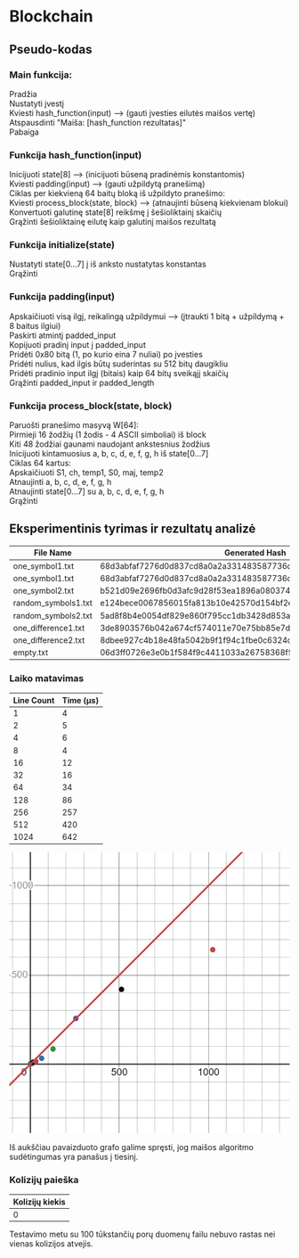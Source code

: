# Blockchain

## Pseudo-kodas

### Main funkcija:

Pradžia<br />
Nustatyti įvestį<br />
Kviesti hash_function(input) ⟶ (gauti įvesties eilutės maišos vertę)<br />
Atspausdinti "Maiša: [hash_function rezultatas]"<br />
Pabaiga<br />

### Funkcija hash_function(input)

Inicijuoti state[8] ⟶ (inicijuoti būseną pradinėmis konstantomis)<br />
Kviesti padding(input) ⟶ (gauti užpildytą pranešimą)<br />
Ciklas per kiekvieną 64 baitų bloką iš užpildyto pranešimo:<br />
Kviesti process_block(state, block) ⟶ (atnaujinti būseną kiekvienam blokui)<br />
Konvertuoti galutinę state[8] reikšmę į šešioliktainį skaičių<br />
Grąžinti šešioliktainę eilutę kaip galutinį maišos rezultatą<br />

### Funkcija initialize(state)

Nustatyti state[0...7] į iš anksto nustatytas konstantas<br />
Grąžinti<br />

### Funkcija padding(input)

Apskaičiuoti visą ilgį, reikalingą užpildymui ⟶ (įtraukti 1 bitą + užpildymą + 8 baitus ilgiui)<br />
Paskirti atmintį padded_input<br />
Kopijuoti pradinį input į padded_input<br />
Pridėti 0x80 bitą (1, po kurio eina 7 nuliai) po įvesties<br />
Pridėti nulius, kad ilgis būtų suderintas su 512 bitų daugikliu<br />
Pridėti pradinio input ilgį (bitais) kaip 64 bitų sveikąjį skaičių<br />
Grąžinti padded_input ir padded_length<br />

### Funkcija process_block(state, block)

Paruošti pranešimo masyvą W[64]:<br />
Pirmieji 16 žodžių (1 žodis - 4 ASCII simboliai) iš block<br />
Kiti 48 žodžiai gaunami naudojant ankstesnius žodžius<br />
Inicijuoti kintamuosius a, b, c, d, e, f, g, h iš state[0...7]<br />
Ciklas 64 kartus:<br />
Apskaičiuoti S1, ch, temp1, S0, maj, temp2<br />
Atnaujinti a, b, c, d, e, f, g, h<br />
Atnaujinti state[0...7] su a, b, c, d, e, f, g, h<br />
Grąžinti<br />

## Eksperimentinis tyrimas ir rezultatų analizė

| File Name | Generated Hash |
| --- | --- |
| one_symbol1.txt | 68d3abfaf7276d0d837cd8a0a2a331483587736c9acce6d771c8e3674fa07c10 |
| one_symbol1.txt | 68d3abfaf7276d0d837cd8a0a2a331483587736c9acce6d771c8e3674fa07c10 |
| one_symbol2.txt | b521d09e2696fb0d3afc9d28f53ea1896a080374608570c1971f1558ab01e7b5 |
| random_symbols1.txt | e124bece0067856015fa813b10e42570d154bf2ecb792f27fe5603499793ca1d |
| random_symbols2.txt | 5ad8f8b4e0054df829e860f795cc1db3428d853a52306c9824502065aff7be21 |
| one_difference1.txt | 3de8903576b042a674cf574011e70e75bb85e7de15788e6e4da4e17cca0b1c0d |
| one_difference2.txt | 8dbee927c4b18e48fa5042b9f1f94c1fbe0c6324c243f7fe79505d2e7d974808 |
| empty.txt | 06d3ff0726e3e0b1f584f9c4411033a26758368f5a7e9f17006a0e5878fead43 |

### Laiko matavimas

| Line Count | Time (μs) |
| --- | --- |
| 1 | 4 |
| 2 | 5 |
| 4 | 6 |
| 8 | 4 |
| 16 | 12 |
| 32 | 16 |
| 64 | 34 |
| 128 | 86 |
| 256 | 257 |
| 512 | 420 |
| 1024 | 642 |

![Results Graph](graph.png)

Iš aukščiau pavaizduoto grafo galime spręsti, jog maišos algoritmo sudėtingumas yra panašus į tiesinį.

### Kolizijų paieška

| Kolizijų kiekis |
| --- |
| 0 |

Testavimo metu su 100 tūkstančių porų duomenų failu nebuvo rastas nei vienas kolizijos atvejis.